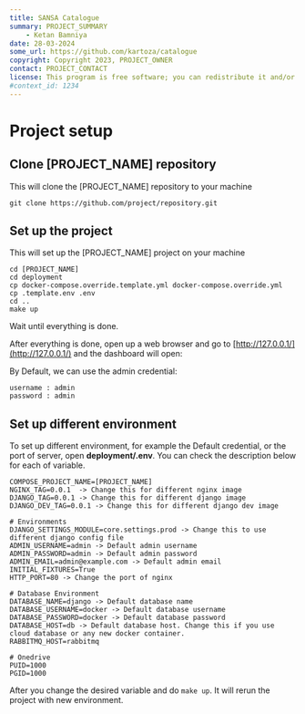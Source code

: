 ```yaml
---
title: SANSA Catalogue
summary: PROJECT_SUMMARY
    - Ketan Bamniya
date: 28-03-2024
some_url: https://github.com/kartoza/catalogue
copyright: Copyright 2023, PROJECT_OWNER
contact: PROJECT_CONTACT
license: This program is free software; you can redistribute it and/or modify it under the terms of the GNU Affero General Public License as published by the Free Software Foundation; either version 3 of the License, or (at your option) any later version.
#context_id: 1234
---
```


# Project setup
<!-- This needs to be changed per project -->

## Clone [PROJECT_NAME] repository

This will clone the [PROJECT_NAME] repository to your machine
```
git clone https://github.com/project/repository.git
```
<!-- Change this to project repository -->

## Set up the project

This will set up the [PROJECT_NAME] project on your machine

```
cd [PROJECT_NAME]
cd deployment
cp docker-compose.override.template.yml docker-compose.override.yml
cp .template.env .env
cd ..
make up
```

Wait until everything is done.

After everything is done, open up a web browser and go to [http://127.0.0.1/](http://127.0.0.1/) and the dashboard will open:

By Default, we can use the admin credential:

```
username : admin
password : admin
```

## Set up different environment

To set up different environment, for example the Default credential, or the port of server, open **deployment/.env**.
You can check the description below for each of variable.

```
COMPOSE_PROJECT_NAME=[PROJECT_NAME]
NGINX_TAG=0.0.1  -> Change this for different nginx image
DJANGO_TAG=0.0.1 -> Change this for different django image
DJANGO_DEV_TAG=0.0.1 -> Change this for different django dev image

# Environments
DJANGO_SETTINGS_MODULE=core.settings.prod -> Change this to use different django config file
ADMIN_USERNAME=admin -> Default admin username 
ADMIN_PASSWORD=admin -> Default admin password
ADMIN_EMAIL=admin@example.com -> Default admin email
INITIAL_FIXTURES=True
HTTP_PORT=80 -> Change the port of nginx

# Database Environment
DATABASE_NAME=django -> Default database name
DATABASE_USERNAME=docker -> Default database username
DATABASE_PASSWORD=docker -> Default database password
DATABASE_HOST=db -> Default database host. Change this if you use cloud database or any new docker container.
RABBITMQ_HOST=rabbitmq

# Onedrive
PUID=1000
PGID=1000
```

After you change the desired variable and do `make up`. It will rerun the project with new environment.

